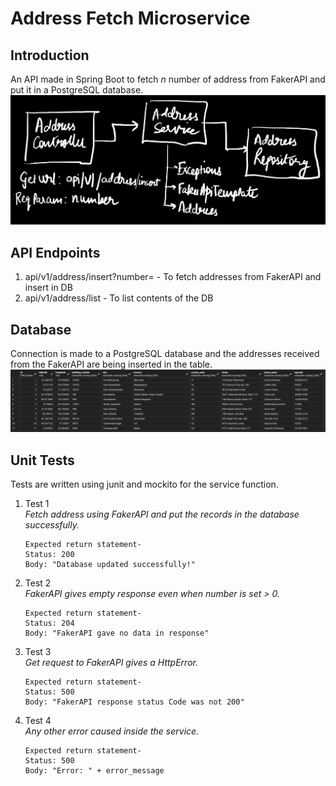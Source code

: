 # Address Fetch Microservice

## Introduction
An API made in Spring Boot to fetch *n* number of address from FakerAPI and put it in a PostgreSQL database.
![img.png](help_files/img1.png)

## API Endpoints
1. api/v1/address/insert?number=<number> - To fetch addresses from FakerAPI and insert in DB
2. api/v1/address/list - To list contents of the DB

## Database
Connection is made to a PostgreSQL database and the addresses received from the FakerAPI are being inserted in the table.
![img.png](help_files/img.png)

## Unit Tests
Tests are written using junit and mockito for the service function.

1. Test 1 <br>
 *Fetch address using FakerAPI and put the records in the database successfully.*
    ```
   Expected return statement-
   Status: 200
   Body: "Database updated successfully!"
   ```
2. Test 2 <br>
   *FakerAPI gives empty response even when number is set > 0.*
    ```
   Expected return statement-
   Status: 204
   Body: "FakerAPI gave no data in response"
   ```
3. Test 3 <br>
   *Get request to FakerAPI gives a HttpError.*
    ```
   Expected return statement-
   Status: 500
   Body: "FakerAPI response status Code was not 200"
   ```
4. Test 4 <br>
   *Any other error caused inside the service.*
    ```
   Expected return statement-
   Status: 500
   Body: "Error: " + error_message
   ```